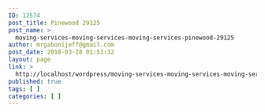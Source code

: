 ```yaml
---
ID: 12574
post_title: Pinewood 29125
post_name: >
  moving-services-moving-services-moving-services-pinewood-29125
author: mrgabonijeff@gmail.com
post_date: 2018-03-28 01:51:32
layout: page
link: >
  http://localhost/wordpress/moving-services-moving-services-moving-services-pinewood-29125/
published: true
tags: [ ]
categories: [ ]
---
```

